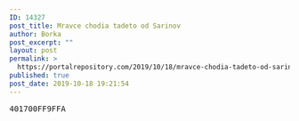 ```yaml
---
ID: 14327
post_title: Mravce chodia tadeto od Sarinov
author: Borka
post_excerpt: ""
layout: post
permalink: >
  https://portalrepository.com/2019/10/18/mravce-chodia-tadeto-od-sarinov/
published: true
post_date: 2019-10-18 19:21:54
---
```

<pre>401700FF9FFA</pre>